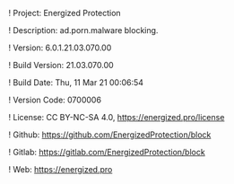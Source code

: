 ! Project: Energized Protection

! Description: ad.porn.malware blocking.

! Version: 6.0.1.21.03.070.00

! Build Version: 21.03.070.00

! Build Date: Thu, 11 Mar 21 00:06:54

! Version Code: 0700006

! License: CC BY-NC-SA 4.0, https://energized.pro/license

! Github: https://github.com/EnergizedProtection/block

! Gitlab: https://gitlab.com/EnergizedProtection/block


! Web: https://energized.pro

